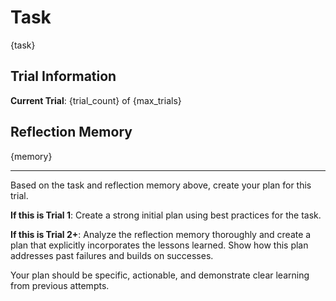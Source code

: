 # Task

{task}

## Trial Information

**Current Trial**: {trial_count} of {max_trials}

## Reflection Memory

{memory}

---

Based on the task and reflection memory above, create your plan for this trial.

**If this is Trial 1**: Create a strong initial plan using best practices for the task.

**If this is Trial 2+**: Analyze the reflection memory thoroughly and create a plan that explicitly incorporates the lessons learned. Show how this plan addresses past failures and builds on successes.

Your plan should be specific, actionable, and demonstrate clear learning from previous attempts.
